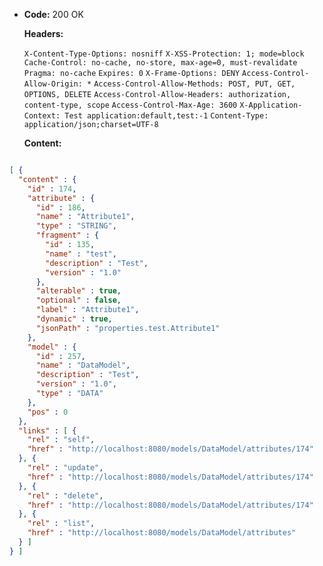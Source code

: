* **Code:** 200 OK

  **Headers:**

  `X-Content-Type-Options: nosniff`
  `X-XSS-Protection: 1; mode=block`
  `Cache-Control: no-cache, no-store, max-age=0, must-revalidate`
  `Pragma: no-cache`
  `Expires: 0`
  `X-Frame-Options: DENY`
  `Access-Control-Allow-Origin: *`
  `Access-Control-Allow-Methods: POST, PUT, GET, OPTIONS, DELETE`
  `Access-Control-Allow-Headers: authorization, content-type, scope`
  `Access-Control-Max-Age: 3600`
  `X-Application-Context: Test application:default,test:-1`
  `Content-Type: application/json;charset=UTF-8`

  **Content:**

```json

[ {
  "content" : {
    "id" : 174,
    "attribute" : {
      "id" : 186,
      "name" : "Attribute1",
      "type" : "STRING",
      "fragment" : {
        "id" : 135,
        "name" : "test",
        "description" : "Test",
        "version" : "1.0"
      },
      "alterable" : true,
      "optional" : false,
      "label" : "Attribute1",
      "dynamic" : true,
      "jsonPath" : "properties.test.Attribute1"
    },
    "model" : {
      "id" : 257,
      "name" : "DataModel",
      "description" : "Test",
      "version" : "1.0",
      "type" : "DATA"
    },
    "pos" : 0
  },
  "links" : [ {
    "rel" : "self",
    "href" : "http://localhost:8080/models/DataModel/attributes/174"
  }, {
    "rel" : "update",
    "href" : "http://localhost:8080/models/DataModel/attributes/174"
  }, {
    "rel" : "delete",
    "href" : "http://localhost:8080/models/DataModel/attributes/174"
  }, {
    "rel" : "list",
    "href" : "http://localhost:8080/models/DataModel/attributes"
  } ]
} ]
```
